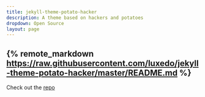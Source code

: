 ```yaml
---
title: jekyll-theme-potato-hacker
description: A theme based on hackers and potatoes
dropdown: Open Source
layout: page
---
```

{% remote_markdown https://raw.githubusercontent.com/luxedo/jekyll-theme-potato-hacker/master/README.md %}
----
Check out the [repo](https://github.com/luxedo/jekyll-theme-potato-hacker)

